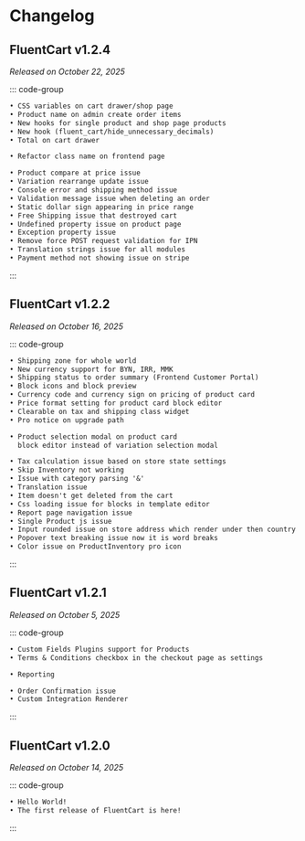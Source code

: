 # Changelog

## FluentCart v1.2.4
*Released on October 22, 2025*

::: code-group

```markdown [✨ Newly Added]
• CSS variables on cart drawer/shop page
• Product name on admin create order items
• New hooks for single product and shop page products
• New hook (fluent_cart/hide_unnecessary_decimals)
• Total on cart drawer
```

```markdown [🚀 Improvements]
• Refactor class name on frontend page
```

```markdown [🐛 Bug fixes]
• Product compare at price issue
• Variation rearrange update issue
• Console error and shipping method issue
• Validation message issue when deleting an order
• Static dollar sign appearing in price range
• Free Shipping issue that destroyed cart
• Undefined property issue on product page
• Exception property issue
• Remove force POST request validation for IPN
• Translation strings issue for all modules
• Payment method not showing issue on stripe
```

:::

## FluentCart v1.2.2
*Released on October 16, 2025*

::: code-group

```markdown [✨ Newly Added]
• Shipping zone for whole world
• New currency support for BYN, IRR, MMK
• Shipping status to order summary (Frontend Customer Portal)
• Block icons and block preview
• Currency code and currency sign on pricing of product card
• Price format setting for product card block editor
• Clearable on tax and shipping class widget
• Pro notice on upgrade path
```

```markdown [🚀 Improvements]
• Product selection modal on product card 
  block editor instead of variation selection modal
```

```markdown [🐛 Bug fixes]
• Tax calculation issue based on store state settings
• Skip Inventory not working
• Issue with category parsing '&'
• Translation issue
• Item doesn't get deleted from the cart
• Css loading issue for blocks in template editor
• Report page navigation issue
• Single Product js issue
• Input rounded issue on store address which render under then country input
• Popover text breaking issue now it is word breaks
• Color issue on ProductInventory pro icon
```

:::

## FluentCart v1.2.1
*Released on October 5, 2025*

::: code-group

```markdown [✨ Newly Added]
• Custom Fields Plugins support for Products
• Terms & Conditions checkbox in the checkout page as settings
```

```markdown [🚀 Improvements]
• Reporting
```

```markdown [🐛 Bug fixes]
• Order Confirmation issue
• Custom Integration Renderer
```

:::

## FluentCart v1.2.0
*Released on October 14, 2025*

::: code-group

```markdown [🎉 Initial Release]
• Hello World!
• The first release of FluentCart is here!
```

:::

